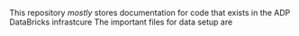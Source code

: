 This repository *mostly* stores documentation for code that exists in the ADP DataBricks infrastcure
The important files for data setup are 
